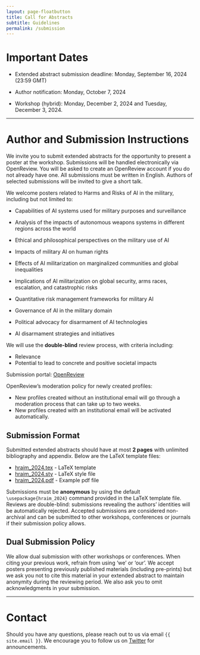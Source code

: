 ```yaml
---
layout: page-floatbutton
title: Call for Abstracts
subtitle: Guidelines
permalink: /submission
---
```

# Important Dates
<!-- add Update dates -->
- Extended abstract submission deadline: Monday, September 16, 2024 (23:59 GMT)

- Author notification: Monday, October 7, 2024

- Workshop (hybrid): Monday, December 2, 2024 and Tuesday, December 3, 2024.

---

# Author and Submission Instructions
We invite you to submit extended abstracts for the opportunity to present a poster at the workshop. Submissions will be handled electronically via OpenReview. You will be asked to create an OpenReview account if you do not already have one. All submissions must be written in English. Authors of selected submissions will be invited to give a short talk.

<!-- add instrcutions -->
<!-- Please use the -->
We welcome posters related to Harms and Risks of AI in the military, including but not limited to:

- Capabilities of AI systems used for military purposes and surveillance

- Analysis of the impacts of autonomous weapons systems in different regions across the world

- Ethical and philosophical perspectives on the military use of AI

- Impacts of military AI on human rights

- Effects of AI militarization on marginalized communities and global inequalities

- Implications of AI militarization on global security, arms races, escalation, and catastrophic risks

- Quantitative risk management frameworks for military AI

- Governance of AI in the military domain

- Political advocacy for disarmament of AI technologies

- AI disarmament strategies and initiatives

We will use the **double-blind** review process, with criteria including:
- Relevance
- Potential to lead to concrete and positive societal impacts

Submission portal: [OpenReview](https://openreview.net/group?id=harms-risks-ai-military.org/HRAIM/2024/Workshop)

OpenReview’s moderation policy for newly created profiles:
 - New profiles created without an institutional email will go through a moderation process that can take up to two weeks.
 - New profiles created with an institutional email will be activated automatically.

<!-- Authors of accepted abstracts are invited to present their work in the form of a poster during the workshop days or to submit a pre-recorded video -->

## Submission Format
Submitted extended abstracts should have at most **2 pages** with unlimited bibliography and appendix. Below are the LaTeX template files:

- <a href="https://www.harms-risks-ai-military.org/assets/author_templates/hraim_2024.tex">hraim_2024.tex</a> - LaTeX template
- <a href="https://www.harms-risks-ai-military.org/assets/author_templates/hraim_2024.sty">hraim_2024.sty</a> - LaTeX style file
- <a href="https://www.harms-risks-ai-military.org/assets/author_templates/hraim_2024.pdf">hraim_2024.pdf</a> - Example pdf file

Submissions must be **anonymous** by using the default `\usepackage{hraim_2024}` command provided in the LaTeX template file. Reviews are double-blind: submissions revealing the authors’ identities will be automatically rejected. Accepted submissions are considered non-archival and can be submitted to other workshops, conferences or journals if their submission policy allows.  

## Dual Submission Policy
We allow dual submission with other workshops or conferences. When citing your previous work, refrain from using ‘we’ or ‘our’. We accept posters presenting previously published materials (including pre-prints) but we ask you not to cite this material in your extended abstract to maintain anonymity during the reviewing period. We also ask you to omit acknowledgments in your submission.

---

# Contact
Should you have any questions, please reach out to us via email `{{ site.email }}`. We encourage you to follow us on [Twitter](https://twitter.com/HarmsRisksAIM) for announcements.



<!-- Submissions will be handled electronically via the symposium’s CMT website: https://cmt3.research.microsoft.com/MAIS2024/. You will be asked to create a CMT account if you do not already have one. All abstracts must be written in English. -->

<!-- To create a new submission, click on ‘Create new submission’. You will be asked to select your subject area and indicate your conflicts of interest as well as your preference for presentation format (short talk or poster).  Abstracts should be at most two pages in 10pt font, not including references.  -->

